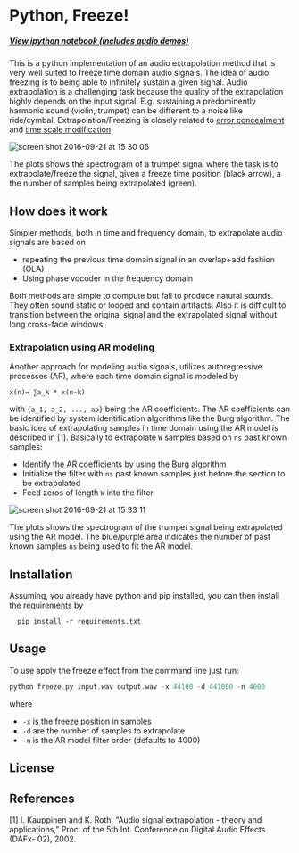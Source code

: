 # Python, Freeze!

##### [View ipython notebook (includes audio demos)](http://nbviewer.jupyter.org/github/faroit/pyfreeze/blob/master/freeze_demo.ipynb)

This is a python implementation of an audio extrapolation method that is very well suited to freeze time domain audio signals. The idea of audio freezing is to being able to infinitely sustain a given signal. Audio extrapolation is a challenging task because the quality of the extrapolation highly depends on the input signal. E.g. sustaining a predominently harmonic sound (violin, trumpet) can be different to a noise like ride/cymbal.
Extrapolation/Freezing is closely related to [error concealment](https://en.wikipedia.org/wiki/Error_concealment) and [time scale modification](https://en.wikipedia.org/wiki/Audio_time-scale/pitch_modification).

![screen shot 2016-09-21 at 15 30 05](https://cloud.githubusercontent.com/assets/72940/18712819/5680c540-8010-11e6-9003-f6d2bfa46485.png)

The plots shows the spectrogram of a trumpet signal where the task is to extrapolate/freeze the signal, given a freeze time position (black arrow), a the number of samples being extrapolated (green).

## How does it work

Simpler methods, both in time and frequency domain, to extrapolate audio signals are based on  

  * repeating the previous time domain signal in an overlap+add fashion (OLA)
  * Using phase vocoder in the frequency domain

Both methods are simple to compute but fail to produce natural sounds. They often sound static or looped and contain artifacts. Also it is difficult to transition between the original signal and the extrapolated signal without long cross-fade windows.

### Extrapolation using AR modeling

Another approach for modeling audio signals, utilizes  autoregressive processes (AR), where each time domain signal is modeled by

  ```x(n)= ∑a_k * x(n−k)```

with ```{a_1, a_2, ..., ap}``` being the AR coefficients. The AR coefficients can be identified by system identification algorithms like the Burg algorithm. The basic idea of extrapolating samples in time domain using the AR model is described in [1]. Basically to extrapolate `W` samples based on `ns` past known samples:

* Identify the AR coefficients by using the Burg algorithm
* Initialize the filter with `ns` past known samples just before the section to be extrapolated
* Feed zeros of length `W` into the filter

![screen shot 2016-09-21 at 15 33 11](https://cloud.githubusercontent.com/assets/72940/18712915/d312ecd2-8010-11e6-909c-ca8c985de8d6.png)

The plots shows the spectrogram of the trumpet signal being extrapolated using the AR model. The blue/purple area indicates the number of past known samples `ns` being used to fit the AR model.

## Installation

Assuming, you already have python and pip installed, you can then install the requirements by

```
  pip install -r requirements.txt
```

## Usage

To use apply the freeze effect from the command line just run:

```c
python freeze.py input.wav output.wav -x 44100 -d 441000 -n 4000
```

where

* `-x` is the freeze position in samples
* `-d` are the number of samples to extrapolate
* `-n` is the AR model filter order (defaults to 4000)

## License


## References

[1] I. Kauppinen and K. Roth, “Audio signal extrapolation - theory and applications,” Proc. of the 5th Int. Conference on Digital Audio Effects (DAFx- 02), 2002.

